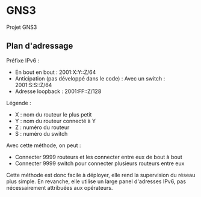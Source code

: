 # GNS3
Projet GNS3

## Plan d'adressage
Préfixe IPv6 :
 - En bout en bout : 2001:X:Y::Z/64
 - Anticipation (pas développé dans le code) : Avec un switch : 2001:S:S::Z/64
 - Adresse loopback : 2001:FF::Z/128

Légende :
- X : nom du routeur le plus petit
- Y : nom du routeur connecté à Y
- Z : numéro du routeur
- S : numéro du switch

Avec cette méthode, on peut :
- Connecter 9999 routeurs et les connecter entre eux de bout à bout
- Connecter 9999 switch pour connecter plusieurs routeurs entre eux

Cette méthode est donc facile à déployer, elle rend la supervision du réseau plus simple. En revanche, elle utilise un large panel d'adresses IPv6, pas nécessairement attribuées aux opérateurs.
